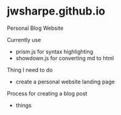 # jwsharpe.github.io
Personal Blog Website

Currently use
- prism.js for syntax highlighting
- showdown.js for converting md to html

Thing I need to do
- create a personal website landing page

Process for creating a blog post
- things